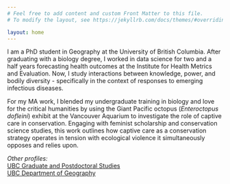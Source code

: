 ```yaml
---
# Feel free to add content and custom Front Matter to this file.
# To modify the layout, see https://jekyllrb.com/docs/themes/#overriding-theme-defaults

layout: home
---  
```


I am a PhD student in Geography at the University of British Columbia. After graduating with a biology degree,
 I worked in data science for two and a half years forecasting health outcomes at the Institute for Health Metrics and
  Evaluation. Now, I study interactions between knowledge, power, and bodily diversity - specifically in the context of
   responses to emerging infectious diseases.

For my MA work, I blended my undergraduate training in biology and love for the critical humanities by using the Giant Pacific
 octopus (*Enteroctopus dofleini*) exhibit at the Vancouver Aquarium to investigate the role of captive
 care in conservation. Engaging with
   feminist scholarship and conservation science studies, this work outlines how
      captive care as a conservation strategy operates in tension with ecological violence it simultaneously opposes
       and relies upon.

*Other profiles:*  
[UBC Graduate and Postdoctoral Studies](https://www.grad.ubc.ca/campus-community/meet-our-students/holmberg-mollie)  
[UBC Department of Geography](https://www.geog.ubc.ca/persons/mollie-holmberg/)